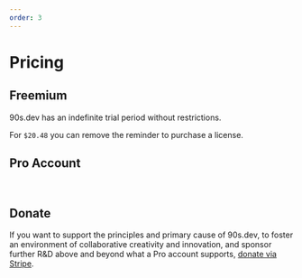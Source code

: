 ```yaml
---
order: 3
---
```


# Pricing


## Freemium

90s.dev has an indefinite trial period without restrictions.

For `$20.48` you can remove the reminder to purchase a license.


## Pro Account

<script src='/script/pricing.js' type='module'></script>

<div id='upgrade-container'>
  <p>&nbsp;</p>
</div>


## Donate

If you want to support the principles and primary cause of 90s.dev,
to foster an environment of collaborative creativity and innovation,
and sponsor further R&D above and beyond what a Pro account supports,
[donate via Stripe](https://donate.stripe.com/6oE17Q2LmcS6fOo002).

